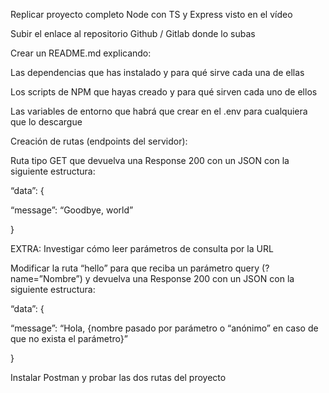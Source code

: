 Replicar proyecto completo Node con TS y Express visto en el vídeo

Subir el enlace al repositorio Github / Gitlab donde lo subas

Crear un README.md explicando:

Las dependencias que has instalado y para qué sirve cada una de ellas

Los scripts de NPM que hayas creado y para qué sirven cada uno de ellos

Las variables de entorno que habrá que crear en el .env para cualquiera que lo descargue

Creación de rutas (endpoints del servidor):

Ruta tipo GET que devuelva una Response 200 con un JSON con la siguiente estructura:

“data”: {

“message”: “Goodbye, world”

}

EXTRA: Investigar cómo leer parámetros de consulta por la URL

Modificar la ruta “hello” para que reciba un parámetro query (?name=”Nombre”) y devuelva una Response 200 con un JSON con la siguiente estructura:

“data”: {

“message”: “Hola, {nombre pasado por parámetro o “anónimo” en caso de que no exista el parámetro}”

}

Instalar Postman y probar las dos rutas del proyecto 